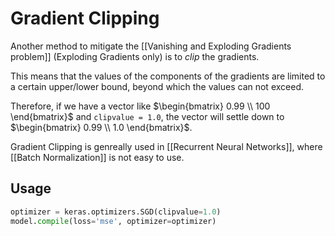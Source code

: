 # Gradient Clipping

Another method to mitigate the [[Vanishing and Exploding Gradients problem]] (Exploding Gradients only) is to *clip* the gradients.

This means that the values of the components of the gradients are limited to a certain upper/lower bound, beyond which the values can not exceed.

Therefore, if we have a vector like $\begin{bmatrix} 0.99 \\ 100 \end{bmatrix}$ and `clipvalue = 1.0`, the vector will settle down to $\begin{bmatrix} 0.99 \\ 1.0 \end{bmatrix}$.

Gradient Clipping is genreally used in [[Recurrent Neural Networks]], where [[Batch Normalization]] is not easy to use.

## Usage

```python
optimizer = keras.optimizers.SGD(clipvalue=1.0)
model.compile(loss='mse', optimizer=optimizer)
```
